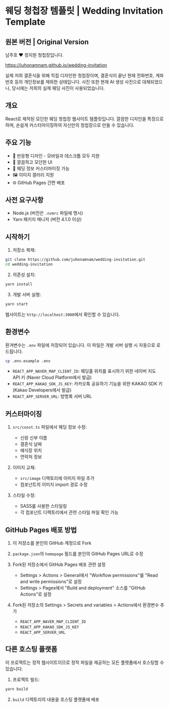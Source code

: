 # 웨딩 청첩장 템플릿 | Wedding Invitation Template

## 원본 버전 | Original Version

남주호 ❤️ 정지원 청첩장입니다.

https://juhonamnam.github.io/wedding-invitation

실제 저희 결혼식을 위해 직접 디자인한 청첩장이며, 결혼식이 끝난 현재 전화번호, 계좌번호 등의 개인정보를 제외한 상태입니다. 사진 또한 현재 AI 생성 사진으로 대체되었으나, 당시에는 저희의 실제 웨딩 사진이 사용되었습니다.

## 개요

React로 제작된 모던한 웨딩 청첩장 웹사이트 템플릿입니다. 깔끔한 디자인을 특징으로 하며, 손쉽게 커스터마이징하여 자신만의 청첩장으로 만들 수 있습니다.

## 주요 기능

- 📱 반응형 디자인 - 모바일과 데스크톱 모두 지원
- 🎨 깔끔하고 모던한 UI
- 📅 웨딩 정보 커스터마이징 가능
- 🖼️ 이미지 갤러리 지원
- 🌐 GitHub Pages 간편 배포

## 사전 요구사항

- Node.js (버전은 `.nvmrc` 파일에 명시)
- Yarn 패키지 매니저 (버전 4.1.0 이상)

## 시작하기

1. 저장소 복제:

```bash
git clone https://github.com/juhonamnam/wedding-invitation.git
cd wedding-invitation
```

2. 의존성 설치:

```bash
yarn install
```

3. 개발 서버 실행:

```bash
yarn start
```

웹사이트는 `http://localhost:3000`에서 확인할 수 있습니다.

## 환경변수

환겨변수는 `.env` 파일에 저장되어 있습니다. 이 파일은 개발 서버 실행 시 자동으로 로드됩니다.

```bash
cp .env.example .env
```

- `REACT_APP_NAVER_MAP_CLIENT_ID`: 웨딩홀 위치를 표시하기 위한 네이버 지도 API 키 (Naver Cloud Platform에서 발급)
- `REACT_APP_KAKAO_SDK_JS_KEY`: 카카오톡 공유하기 기능을 위한 KAKAO SDK 키 (Kakao Developers에서 발급)
- `REACT_APP_SERVER_URL`: 방명록 서버 URL

## 커스터마이징

1. `src/const.ts` 파일에서 웨딩 정보 수정:

   - 신랑 신부 이름
   - 결혼식 날짜
   - 예식장 위치
   - 연락처 정보

2. 이미지 교체:

   - `src/image` 디렉토리에 이미지 파일 추가
   - 컴포넌트의 이미지 import 경로 수정

3. 스타일 수정:
   - SASS를 사용한 스타일링
   - 각 컴포넌트 디렉토리에서 관련 스타일 파일 확인 가능

## GitHub Pages 배포 방법

1. 이 저장소를 본인의 GitHub 계정으로 Fork

2. `package.json`의 `homepage` 필드를 본인의 GitHub Pages URL로 수정

3. Fork된 저장소에서 GitHub Pages 배포 관련 설정

   - Settings > Actions > General에서 "Workflow permissions"를 "Read and write permissions"로 설정
   - Settings > Pages에서 "Build and deployment" 소스를 "GitHub Actions"로 설정

4. Fork된 저장소의 Settings > Secrets and variables > Actions에서 환경변수 추가

   - `REACT_APP_NAVER_MAP_CLIENT_ID`
   - `REACT_APP_KAKAO_SDK_JS_KEY`
   - `REACT_APP_SERVER_URL`

## 다른 호스팅 플랫폼

이 프로젝트는 정적 웹사이트이므로 정적 파일을 제공하는 모든 플랫폼에서 호스팅할 수 있습니다.

1. 프로젝트 빌드:

```bash
yarn build
```

2. `build` 디렉토리의 내용을 호스팅 플랫폼에 배포
